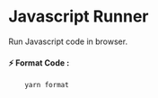 # Javascript Runner

Run Javascript code in browser.

#### ⚡ Format Code :

```sh
    yarn format
```
